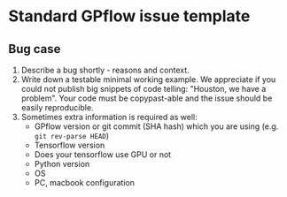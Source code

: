# Standard GPflow issue template

## Bug case

1. Describe a bug shortly - reasons and context.
2. Write down a testable minimal working example. We appreciate if you could not publish big snippets of code telling: "Houston, we have a problem". Your code must be copypast-able and the issue should be easily reproducible.
3. Sometimes extra information is required as well:
    * GPflow version or git commit (SHA hash) which you are using (e.g. `git rev-parse HEAD`)
    * Tensorflow version
    * Does your tensorflow use GPU or not
    * Python version
    * OS
    * PC, macbook configuration
